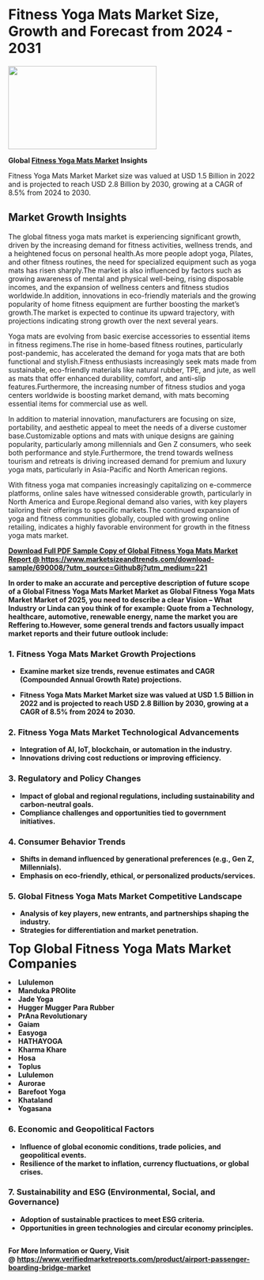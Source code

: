 <H1>Fitness Yoga Mats Market Size, Growth and Forecast from 2024 - 2031</H1><img class="aligncenter size-medium wp-image-584254" src="https://thirdeyenews.in/wp-content/uploads/2024/09/Global-Market-Research-300x168.jpeg" alt="" width="300" height="168" /><p><strong>Global&nbsp;<a href="https://www.marketsizeandtrends.com/download-sample/690008/?utm_source=Github8j?utm_medium=221">Fitness Yoga Mats Market</a> Insights</strong></p><p>Fitness Yoga Mats Market Market size was valued at USD 1.5 Billion in 2022 and is projected to reach USD 2.8 Billion by 2030, growing at a CAGR of 8.5% from 2024 to 2030.</p><p><h2>Market Growth Insights</h2> <p>The global fitness yoga mats market is experiencing significant growth, driven by the increasing demand for fitness activities, wellness trends, and a heightened focus on personal health.As more people adopt yoga, Pilates, and other fitness routines, the need for specialized equipment such as yoga mats has risen sharply.The market is also influenced by factors such as growing awareness of mental and physical well-being, rising disposable incomes, and the expansion of wellness centers and fitness studios worldwide.In addition, innovations in eco-friendly materials and the growing popularity of home fitness equipment are further boosting the market’s growth.The market is expected to continue its upward trajectory, with projections indicating strong growth over the next several years.</p> <p><strong><a href="#"></a></strong></p> <p>Yoga mats are evolving from basic exercise accessories to essential items in fitness regimens.The rise in home-based fitness routines, particularly post-pandemic, has accelerated the demand for yoga mats that are both functional and stylish.Fitness enthusiasts increasingly seek mats made from sustainable, eco-friendly materials like natural rubber, TPE, and jute, as well as mats that offer enhanced durability, comfort, and anti-slip features.Furthermore, the increasing number of fitness studios and yoga centers worldwide is boosting market demand, with mats becoming essential items for commercial use as well.</p> <p>In addition to material innovation, manufacturers are focusing on size, portability, and aesthetic appeal to meet the needs of a diverse customer base.Customizable options and mats with unique designs are gaining popularity, particularly among millennials and Gen Z consumers, who seek both performance and style.Furthermore, the trend towards wellness tourism and retreats is driving increased demand for premium and luxury yoga mats, particularly in Asia-Pacific and North American regions.</p> <p>With fitness yoga mat companies increasingly capitalizing on e-commerce platforms, online sales have witnessed considerable growth, particularly in North America and Europe.Regional demand also varies, with key players tailoring their offerings to specific markets.The continued expansion of yoga and fitness communities globally, coupled with growing online retailing, indicates a highly favorable environment for growth in the fitness yoga mats market.</p> <p><strong><a href="#"></p><p><span class=""><strong>Download Full PDF Sample Copy of Global Fitness Yoga Mats Market Report</strong> @ <a href="https://www.marketsizeandtrends.com/download-sample/690008/?utm_source=Github8j?utm_medium=221" target="_blank">https://www.marketsizeandtrends.com/download-sample/690008/?utm_source=Github8j?utm_medium=221</a></span></p><p>In order to make an accurate and perceptive description of future scope of a Global&nbsp;Fitness Yoga Mats Market Market as Global&nbsp;Fitness Yoga Mats Market Market of 2025, you need to describe a clear Vision &ndash; What Industry or Linda can you think of for example: Quote from a Technology, healthcare, automotive, renewable energy, name the market you are Reffering to.However, some general trends and factors usually impact market reports and their future outlook include:</p><h3>1.&nbsp;<strong>Fitness Yoga Mats Market Growth Projections</strong></h3><ul><li>Examine market size trends, revenue estimates and CAGR (Compounded Annual Growth Rate) projections.</li><li><p>Fitness Yoga Mats Market Market size was valued at USD 1.5 Billion in 2022 and is projected to reach USD 2.8 Billion by 2030, growing at a CAGR of 8.5% from 2024 to 2030.</p></li></ul><h3>2.&nbsp;<strong>Fitness Yoga Mats Market Technological Advancements</strong></h3><ul><li>Integration of AI, IoT, blockchain, or automation in the industry.</li><li>Innovations driving cost reductions or improving efficiency.</li></ul><h3>3.&nbsp;<strong>Regulatory and Policy Changes</strong></h3><ul><li>Impact of global and regional regulations, including sustainability and carbon-neutral goals.</li><li>Compliance challenges and opportunities tied to government initiatives.</li></ul><h3>4.&nbsp;<strong>Consumer Behavior Trends</strong></h3><ul><li>Shifts in demand influenced by generational preferences (e.g., Gen Z, Millennials).</li><li>Emphasis on eco-friendly, ethical, or personalized products/services.</li></ul><h3>5.&nbsp;<strong>Global Fitness Yoga Mats Market Competitive Landscape</strong></h3><ul><li>Analysis of key players, new entrants, and partnerships shaping the industry.</li><li>Strategies for differentiation and market penetration.</li></ul><p data-pm-slice="1 1 []"><span style="color: inherit; font-family: inherit; font-size: 25px;">Top Global Fitness Yoga Mats Market Companies</span></p><div class="" data-test-id=""><p><li>Lululemon</li><li> Manduka PROlite</li><li> Jade Yoga</li><li> Hugger Mugger Para Rubber</li><li> PrAna Revolutionary</li><li> Gaiam</li><li> Easyoga</li><li> HATHAYOGA</li><li> Kharma Khare</li><li> Hosa</li><li> Toplus</li><li> Lululemon</li><li> Aurorae</li><li> Barefoot Yoga</li><li> Khataland</li><li> Yogasana</li></p></div><h3>6.&nbsp;<strong>Economic and Geopolitical Factors</strong></h3><ul><li>Influence of global economic conditions, trade policies, and geopolitical events.</li><li>Resilience of the market to inflation, currency fluctuations, or global crises.</li></ul><h3>7.&nbsp;<strong>Sustainability and ESG (Environmental, Social, and Governance)</strong></h3><ul><li>Adoption of sustainable practices to meet ESG criteria.</li><li>Opportunities in green technologies and circular economy principles.</li></ul><h2><strong style="font-size: 14px;">For More Information or Query, Visit @&nbsp;</strong><a style="background-color: #ffffff; font-size: 14px;" href="https://www.marketsizeandtrends.com/report/fitness-yoga-mats-market/" target="_blank">https://www.verifiedmarketreports.com/product/airport-passenger-boarding-bridge-market</a></h2>